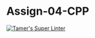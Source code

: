 # Assign-04-CPP
[![Tamer's Super Linter](https://github.com/ICS3U-Programming-TamerZ/Assign-04-CPP/workflows/Mr%20Coxall's%20Super%20Linter/badge.svg)](https://github.com/ICS3U-Programming-TamerZ/Assign-04-CPP/actions/)
